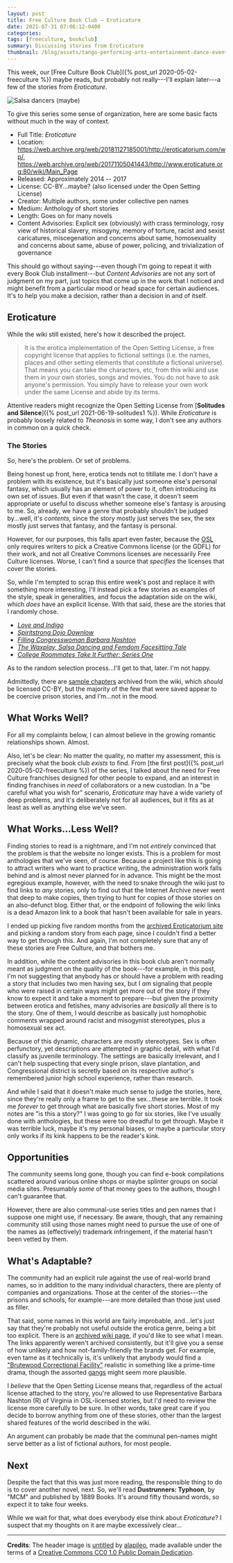 ```yaml
---
layout: post
title: Free Culture Book Club — Eroticature
date: 2021-07-31 07:06:12-0400
categories:
tags: [freeculture, bookclub]
summary: Discussing stories from Eroticature
thumbnail: /blog/assets/tango-performing-arts-entertainment-dance-event-performance-1509727-pxhere.com.png
---
```


This week, our [Free Culture Book Club]({% post_url 2020-05-02-freeculture %}) maybe reads, but probably not really---I'll explain later---a few of the stories from *Eroticature*.

![Salsa dancers (maybe)](/blog/assets/tango-performing-arts-entertainment-dance-event-performance-1509727-pxhere.com.png "Not accurate to any story...")

To give this series some sense of organization, here are some basic facts without much in the way of context.

 * Full Title:  *Eroticature*
 * Location:  <https://web.archive.org/web/20181127185001/http://eroticatorium.com/wp/>, <https://web.archive.org/web/20171105041443/http://www.eroticature.org:80/wiki/Main_Page>
 * Released:  Approximately 2014 -- 2017
 * License:  CC-BY...maybe? (also licensed under the Open Setting License)
 * Creator:  Multiple authors, some under collective pen names
 * Medium:  Anthology of short stories
 * Length:  Goes on for many novels
 * Content Advisories:  Explicit sex (obviously) with crass terminology, rosy view of historical slavery, misogyny, memory of torture, racist and sexist caricatures, miscegenation and concerns about same, homosexuality and concerns about same, abuse of power, policing, and trivialization of governance

This should go without saying---even though I'm going to repeat it with every Book Club installment---but *Content Advisories* are not any sort of judgment on my part, just topics that come up in the work that I noticed and might benefit from a particular mood or head space for certain audiences.  It's to help you make a decision, rather than a decision in and of itself.

## Eroticature

While the wiki still existed, here's how it described the project.

 > It is the erotica implementation of the Open Setting License, a free copyright license that applies to fictional settings (i.e. the names, places and other setting elements that constitute a fictional universe). That means you can take the characters, etc, from this wiki and use them in your own stories, songs and movies. You do not have to ask anyone's permission. You simply have to release your own work under the same License and abide by its terms.

Attentive readers might recognize the Open Setting License from [**Solitudes and Silence**]({% post_url 2021-06-19-solitudes1 %}).  While *Eroticature* is probably loosely related to *Theonosis* in some way, I don't see any authors in common on a quick check.

### The Stories

So, here's the problem.  Or set of problems.

Being honest up front, here, erotica tends not to titillate me.  I don't have a problem with its existence, but it's basically just someone else's personal fantasy, which usually has an element of power to it, often introducing its own set of issues.  But even if that wasn't the case, it doesn't seem appropriate or useful to discuss whether someone else's fantasy is arousing to me.  So, already, we have a genre that probably shouldn't be judged by...well, it's *contents*, since the story mostly just serves the sex, the sex mostly just serves that fantasy, and the fantasy is personal.

However, for our purposes, this falls apart even faster, because the [OSL](https://web.archive.org/web/20170430130839/http://www.theonosis.com/wiki/Theonosis:Open_Setting_License) only requires writers to pick a Creative Commons license (or the GDFL) for their work, and not all Creative Commons licenses are necessarily Free Culture licenses.  Worse, I can't find a source that *specifies* the licenses that cover the stories.

So, while I'm tempted to scrap this entire week's post and replace it with something more interesting, I'll instead pick a few stories as examples of the style, speak in generalities, and focus the adaptation side on the wiki, which *does* have an explicit license.  With that said, these are the stories that I randomly chose.

 * [*Love and Indigo*](https://web.archive.org/web/20181003221532/http://eroticatorium.com/wp/?m=201601#post-1475)
 * [*Spiritstrong Dojo Downlow*](https://web.archive.org/web/20181003221748/http://eroticatorium.com/wp/?m=201501#post-813)
 * [*Filling Congresswoman Barbara Nashton*](https://web.archive.org/web/20181003221527/http://eroticatorium.com/wp/?m=201505#post-933)
 * [*The Waxplay, Salsa Dancing and Femdom Facesitting Tale*](https://web.archive.org/web/20181003221331/http://eroticatorium.com/wp/?m=201511#post-1334)
 * [*College Roommates Take It Further: Series One*](https://web.archive.org/web/20181003221336/http://eroticatorium.com/wp/?m=201605#post-1619)

As to the random selection process...I'll get to that, later.  I'm not happy.

Admittedly, there are [sample chapters](https://web.archive.org/web/20170827040114/http://www.eroticature.org/wiki/Category:Sample_chapters) archived from the wiki, which *should* be licensed CC-BY, but the majority of the few that were saved appear to be coercive prison stories, and I'm...not in the mood.

## What Works Well?

For all my complaints below, I can almost believe in the growing romantic relationships shown.  Almost.

Also, let's be clear:  No matter the quality, no matter my assessment, this is precisely what the book club *exists* to find.  From [the first post]({% post_url 2020-05-02-freeculture %}) of the series, I talked about the need for Free Culture franchises designed for other people to expand, and an interest in finding franchises in *need* of collaborators or a new custodian.  In a "be careful what you wish for" scenario, *Eroticature* may have a wide variety of deep problems, and it's deliberately not for all audiences, but it fits as at least as well as anything else we've seen.

## What Works...Less Well?

Finding stories to read is a nightmare, and I'm not *entirely* convinced that the problem is that the website no longer exists.  This is a problem for most anthologies that we've seen, of course.  Because a project like this is going to attract writers who want to practice writing, the administration work falls behind and is almost never planned for in advance.  This might be the most egregious example, however, with the need to snake through the wiki just to find links to *any* stories, only to find out that the Internet Archive never went that deep to make copies, then trying to hunt for copies of those stories on an also-defunct blog.  Either that, or the endpoint of following the wiki links is a dead Amazon link to a book that hasn't been available for sale in years.

I ended up picking five random months from the [archived Eroticatorium site](https://web.archive.org/web/20181003221527/http://eroticatorium.com) and picking a random story from each page, since I couldn't find a better way to get through this.  And again, I'm not completely sure that any of these stories are Free Culture, and that bothers me.

In addition, while the content advisories in this book club aren't normally meant as judgment on the quality of the book---for example, in this post, I'm not suggesting that anybody has or should have a problem with reading a story that includes two men having sex, but I *am* signaling that people who were raised in certain ways might get more out of the story if they know to expect it and take a moment to prepare---but given the proximity between erotica and fetishes, many advisories are *basically* all there is to the story.  One of them, I would describe as basically just homophobic comments wrapped around racist and misogynist stereotypes, plus a homosexual sex act.

Because of this dynamic, characters are mostly stereotypes.  Sex is often perfunctory, yet descriptions are attempted in graphic detail, with what I'd classify as juvenile terminology.  The settings are basically irrelevant, and I can't help suspecting that every single prison, slave plantation, and Congressional district is secretly based on its respective author's remembered junior high school experience, rather than research.

And while I said that it doesn't make much sense to judge the stories, here, since they're really only a frame to get to the sex...these are terrible.  It took me *forever* to get through what are basically five short stories.  Most of my notes are "is this a story?"  I was going to go for six stories, like I've usually done with anthologies, but these were too dreadful to get through.  Maybe it was terrible luck, maybe it's my personal biases, or maybe a particular story only works if its kink happens to be the reader's kink.

## Opportunities

The community seems long gone, though you can find e-book compilations scattered around various online shops or maybe splinter groups on social media sites.  Presumably *some* of that money goes to the authors, though I can't guarantee that.

However, there are also communal-use series titles and pen names that I suppose one might use, if necessary.  Be aware, though, that any remaining community still using those names might need to pursue the use of one of the names as (effectively) trademark infringement, if the material hasn't been vetted by them.

## What's Adaptable?

The community had an explicit rule against the use of real-world brand names, so in addition to the many individual characters, there are plenty of companies and organizations.  Those at the center of the stories---the prisons and schools, for example---are more detailed than those just used as filler.

That said, some names in this world are fairly improbable, and...let's just say that they're probably not useful outside the erotica genre, being a bit too explicit.  There is an [archived wiki page](https://web.archive.org/web/20150626153923/http://www.eroticature.org/wiki/Category:Projects), if you'd like to see what I mean.  The links apparently weren't archived consistently, but it'll give you a sense of how unlikely and how not-family-friendly the brands get.  For example, even tame as it technically is, it's unlikely that anybody would find a ["Brutewood Correctional Facility"](https://web.archive.org/web/20170925041058/http://www.eroticature.org/wiki/Brutewood_Correctional_Facility) realistic in something like a prime-time drama, though the assorted [gangs](https://web.archive.org/web/20170925041058/http://www.eroticature.org/wiki/Brutewood_Correctional_Facility) might seem more plausible.

I *believe* that the Open Setting License means that, regardless of the actual license attached to the story, you're allowed to use Representative Barbara Nashton (R) of Virginia in OSL-licensed stories, but I'd need to review the license more carefully to be sure.  In other words, take great care if you decide to borrow anything from one of these stories, other than the largest shared features of the world described in the wiki.

An argument can probably be made that the communal pen-names might serve better as a list of fictional authors, for most people.

## Next

Despite the fact that this was just more reading, the responsible thing to do is to cover another novel, next.  So, we'll read **Dustrunners:  Typhoon**, by "MCM" and published by 1889 Books.  It's around fifty thousand words, so expect it to take four weeks.

While we wait for that, what does everybody else think about *Eroticature*?  I suspect that my thoughts on it are maybe excessively clear...

* * *

**Credits**:  The header image is [untitled](https://pxhere.com/en/photo/1509727) by [alapileo](https://pxhere.com/en/photographer/1897607), made available under the terms of a [Creative Commons CC0 1.0 Public Domain Dedication](https://creativecommons.org/publicdomain/zero/1.0/).

